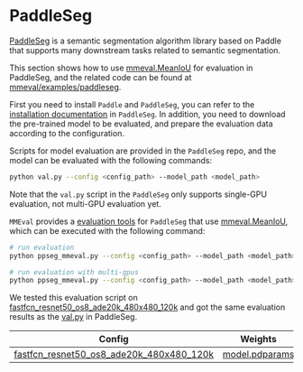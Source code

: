 # PaddleSeg

[PaddleSeg](https://github.com/PaddlePaddle/PaddleSeg) is a semantic segmentation algorithm library based on Paddle that supports many downstream tasks related to semantic segmentation.

This section shows how to use [mmeval.MeanIoU](mmeval.metrics.MeanIoU) for evaluation in PaddleSeg, and the related code can be found at [mmeval/examples/paddleseg](https://github.com/open-mmlab/mmeval/tree/main/examples/paddleseg).

First you need to install `Paddle` and `PaddleSeg`, you can refer to the [installation documentation](https://github.com/PaddlePaddle/PaddleSeg/blob/release/2.6/docs/install_cn.md) in `PaddleSeg`. In addition, you need to download the pre-trained model to be evaluated, and prepare the evaluation data according to the configuration.

Scripts for model evaluation are provided in the `PaddleSeg` repo, and the model can be evaluated with the following commands:

```bash
python val.py --config <config_path> --model_path <model_path>
```

Note that the `val.py` script in the `PaddleSeg` only supports single-GPU evaluation, not multi-GPU evaluation yet.

`MMEval` provides a [evaluation tools](https://github.com/open-mmlab/mmeval/blob/main/examples/paddleseg/ppseg_mmeval.py) for `PaddleSeg` that use [mmeval.MeanIoU](mmeval.metrics.MeanIoU), which can be executed with the following command:

```bash
# run evaluation
python ppseg_mmeval.py --config <config_path> --model_path <model_path>

# run evaluation with multi-gpus
python ppseg_mmeval.py --config <config_path> --model_path <model_path> --launcher paddle --num_process <num_gpus>
```

We tested this evaluation script on [fastfcn_resnet50_os8_ade20k_480x480_120k](https://github.com/PaddlePaddle/PaddleSeg/tree/release/2.6/configs/fastfcn) and got the same evaluation results as the [val.py](https://github.com/PaddlePaddle/PaddleSeg/blob/release/2.6/val.py) in PaddleSeg.

|                                         Config                                          |                                          Weights                                          |  mIoU  |  aAcc  | Kappa  | mDice  |
| :-------------------------------------------------------------------------------------: | :---------------------------------------------------------------------------------------: | :----: | :----: | :----: | :----: |
| [fastfcn_resnet50_os8_ade20k_480x480_120k](https://github.com/PaddlePaddle/PaddleSeg/blob/release/2.6/configs/fastfcn/fastfcn_resnet50_os8_ade20k_480x480_120k.yml) | [model.pdparams](https://bj.bcebos.com/paddleseg/dygraph/ade20k/fastfcn_resnet50_os8_ade20k_480x480_120k/model.pdparams) | 0.4373 | 0.8074 | 0.7928 | 0.5772 |
